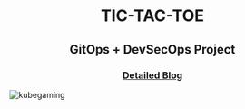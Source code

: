 <div align="center">

  # TIC-TAC-TOE 
  ## GitOps + DevSecOps Project
### [Detailed Blog](https://soravks.hashnode.dev/kubegaming-mastery-a-step-by-step-guide-to-tictactoe-deployment-with-argocd-jenkins-ci-and-terraform)
</div> 
  
![kubegaming](https://github.com/soravkumarsharma/GitOps-TicTacToe-App/assets/77971771/ccbed297-5538-46d8-8487-10bb56ef2336)

